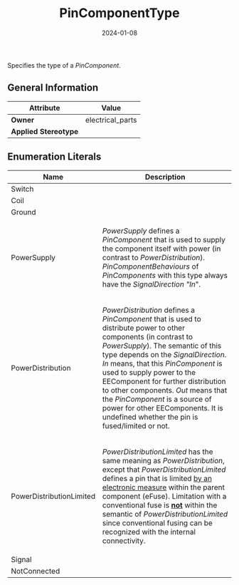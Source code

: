 ﻿---
title: PinComponentType
toc: false
type: specs
date: "2024-01-08"
draft: false
specification: VEC
version: 2.1.0
documentType: "Recommendation"
elementType: Class
classes:
  - PinComponentType
menu_name: vec-2.1.0
---
<p> Specifies the type of a <i>PinComponent</i>.      </p>

## General Information

| Attribute               | Value |
|-------------------------|-------|
| **Owner**               | electrical_parts |
| **Applied Stereotype**  |   |

## Enumeration Literals
| Name          | **Description** |
|---------------|-----------------|
| Switch |  |
| Coil |  |
| Ground |  |
| PowerSupply | <p> <i>PowerSupply</i> defines a <i>PinComponent </i>that is used to supply the component itself with power (in contrast to <i>PowerDistribution</i>). <i>PinComponentBehaviours</i> of <i>PinComponents</i> with this type always have the <i>SignalDirection</i> <i>&quot;In</i>&quot;.      </p> |
| PowerDistribution | <p> <i>PowerDistribution</i> defines a <i>PinComponent </i>that is used to distribute power to other components (in contrast to <i>PowerSupply</i>). The semantic of this type depends on the <i>SignalDirection</i>. <i>In</i> means, that this <i>PinComponent</i> is used to supply power to the EEComponent for further distribution to other components. <i>Out</i> means that the <i>PinComponent</i> is a source of power for other EEComponents. It is undefined whether the pin is fused/limited or not.      </p> |
| PowerDistributionLimited | <p> <i>PowerDistributionLimited</i> has the same meaning as <i>PowerDistribution</i>, except that <i>PowerDistributionLimited</i> defines a pin that is limited <u>by an electronic measure</u> within the parent component (eFuse). Limitation with a conventional fuse is <u><b>not</b></u> within the semantic of <i>PowerDistributionLimited</i> since conventional fusing can be recognized with the internal connectivity.      </p> |
| Signal |  |
| NotConnected |  |
